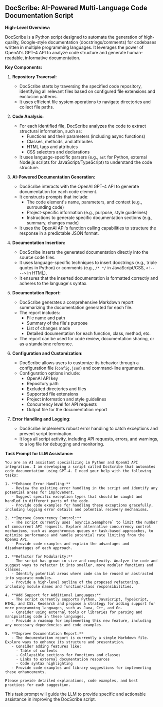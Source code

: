 ## DocScribe: AI-Powered Multi-Language Code Documentation Script

**High-Level Overview:**

DocScribe is a Python script designed to automate the generation of high-quality, Google-style documentation (docstrings/comments) for codebases written in multiple programming languages. It leverages the power of OpenAI's GPT-4 API to analyze code structure and generate human-readable, informative documentation.

**Key Components:**

1. **Repository Traversal:**
   - DocScribe starts by traversing the specified code repository, identifying all relevant files based on configured file extensions and exclusion patterns.
   - It uses efficient file system operations to navigate directories and collect file paths.

2. **Code Analysis:**
   - For each identified file, DocScribe analyzes the code to extract structural information, such as:
     - Functions and their parameters (including async functions)
     - Classes, methods, and attributes
     - HTML tags and attributes
     - CSS selectors and declarations
   - It uses language-specific parsers (e.g., `ast` for Python, external Node.js scripts for JavaScript/TypeScript) to understand the code structure.

3. **AI-Powered Documentation Generation:**
   - DocScribe interacts with the OpenAI GPT-4 API to generate documentation for each code element.
   - It constructs prompts that include:
     - The code element's name, parameters, and context (e.g., surrounding code)
     - Project-specific information (e.g., purpose, style guidelines)
     - Instructions to generate specific documentation sections (e.g., summary, changes made)
   - It uses the OpenAI API's function calling capabilities to structure the response in a predictable JSON format.

4. **Documentation Insertion:**
   - DocScribe inserts the generated documentation directly into the source code files.
   - It uses language-specific techniques to insert docstrings (e.g., triple quotes in Python) or comments (e.g., `/* */` in JavaScript/CSS, `<!-- -->` in HTML).
   - It ensures that the inserted documentation is formatted correctly and adheres to the language's syntax.

5. **Documentation Report:**
   - DocScribe generates a comprehensive Markdown report summarizing the documentation generated for each file.
   - The report includes:
     - File name and path
     - Summary of the file's purpose
     - List of changes made
     - Detailed documentation for each function, class, method, etc.
   - The report can be used for code review, documentation sharing, or as a standalone reference.

6. **Configuration and Customization:**
   - DocScribe allows users to customize its behavior through a configuration file (`config.json`) and command-line arguments.
   - Configuration options include:
     - OpenAI API key
     - Repository path
     - Excluded directories and files
     - Supported file extensions
     - Project information and style guidelines
     - Concurrency level for API requests
     - Output file for the documentation report

7. **Error Handling and Logging:**
   - DocScribe implements robust error handling to catch exceptions and prevent script termination.
   - It logs all script activity, including API requests, errors, and warnings, to a log file for debugging and monitoring.

**Task Prompt for LLM Assistance:**

```
You are an AI assistant specializing in Python and OpenAI API integration. I am developing a script called DocScribe that automates code documentation using GPT-4. I need your help with the following tasks:

1. **Enhance Error Handling:**
   - Review the existing error handling in the script and identify any potential areas for improvement.
   - Suggest specific exception types that should be caught and handled in different parts of the code.
   - Provide code examples for handling these exceptions gracefully, including logging error details and potential recovery mechanisms.

2. **Improve Concurrency Control:**
   - The script currently uses `asyncio.Semaphore` to limit the number of concurrent API requests. Explore alternative concurrency control mechanisms, such as asynchronous queues or task-based approaches, to optimize performance and handle potential rate limiting from the OpenAI API.
   - Provide code examples and explain the advantages and disadvantages of each approach.

3. **Refactor for Modularity:**
   - The script has grown in size and complexity. Analyze the code and suggest ways to refactor it into smaller, more modular functions and classes.
   - Identify potential areas where code can be reused or abstracted into separate modules.
   - Provide a high-level outline of the proposed refactoring, including module names and function/class responsibilities.

4. **Add Support for Additional Languages:**
   - The script currently supports Python, JavaScript, TypeScript, HTML, and CSS. Research and propose a strategy for adding support for more programming languages, such as Java, C++, and Go.
   - Consider using external tools or libraries for parsing and manipulating code in these languages.
   - Provide a roadmap for implementing this new feature, including any necessary dependencies and code examples.

5. **Improve Documentation Report:**
   - The documentation report is currently a simple Markdown file. Explore ways to enhance its structure and presentation.
   - Consider adding features like:
     - Table of contents
     - Collapsible sections for functions and classes
     - Links to external documentation resources
     - Code syntax highlighting
   - Provide code examples and library suggestions for implementing these enhancements.

Please provide detailed explanations, code examples, and best practices for each suggestion.
```

This task prompt will guide the LLM to provide specific and actionable assistance in improving the DocScribe script.